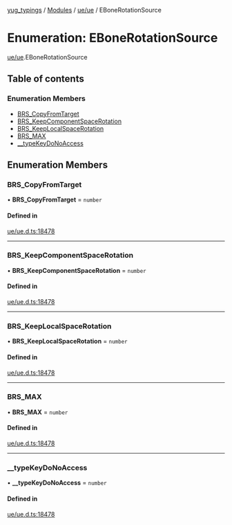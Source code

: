 [yug_typings](../README.md) / [Modules](../modules.md) / [ue/ue](../modules/ue_ue.md) / EBoneRotationSource

# Enumeration: EBoneRotationSource

[ue/ue](../modules/ue_ue.md).EBoneRotationSource

## Table of contents

### Enumeration Members

- [BRS\_CopyFromTarget](ue_ue.EBoneRotationSource.md#brs_copyfromtarget)
- [BRS\_KeepComponentSpaceRotation](ue_ue.EBoneRotationSource.md#brs_keepcomponentspacerotation)
- [BRS\_KeepLocalSpaceRotation](ue_ue.EBoneRotationSource.md#brs_keeplocalspacerotation)
- [BRS\_MAX](ue_ue.EBoneRotationSource.md#brs_max)
- [\_\_typeKeyDoNoAccess](ue_ue.EBoneRotationSource.md#__typekeydonoaccess)

## Enumeration Members

### BRS\_CopyFromTarget

• **BRS\_CopyFromTarget** = `number`

#### Defined in

[ue/ue.d.ts:18478](https://github.com/YugMetaverse/yug_typings/blob/25cad34/ue/ue.d.ts#L18478)

___

### BRS\_KeepComponentSpaceRotation

• **BRS\_KeepComponentSpaceRotation** = `number`

#### Defined in

[ue/ue.d.ts:18478](https://github.com/YugMetaverse/yug_typings/blob/25cad34/ue/ue.d.ts#L18478)

___

### BRS\_KeepLocalSpaceRotation

• **BRS\_KeepLocalSpaceRotation** = `number`

#### Defined in

[ue/ue.d.ts:18478](https://github.com/YugMetaverse/yug_typings/blob/25cad34/ue/ue.d.ts#L18478)

___

### BRS\_MAX

• **BRS\_MAX** = `number`

#### Defined in

[ue/ue.d.ts:18478](https://github.com/YugMetaverse/yug_typings/blob/25cad34/ue/ue.d.ts#L18478)

___

### \_\_typeKeyDoNoAccess

• **\_\_typeKeyDoNoAccess** = `number`

#### Defined in

[ue/ue.d.ts:18478](https://github.com/YugMetaverse/yug_typings/blob/25cad34/ue/ue.d.ts#L18478)
